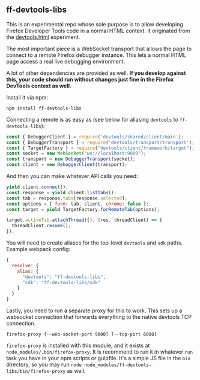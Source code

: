 
## ff-devtools-libs

This is an experimental repo whose sole purpose is to allow developing
Firefox Developer Tools code in a normal HTML context. It originated
from the [devtools.html](https://github.com/joewalker/devtools.html)
experiment.

The most important piece is a WebSocket transport that allows the page
to connect to a remote Firefox debugger instance. This lets a normal
HTML page access a real live debugging environment.

A lot of other dependencies are provided as well. **If you develop
against this, your code should run without changes just fine in the
Firefox DevTools context as well**.

Install it via npm:

```
npm install ff-devtools-libs
```

Connecting a remote is as easy as (see below for aliasing `devtools`
to `ff-devtools-libs`):

```js
const { DebuggerClient } = require('devtools/shared/client/main');
const { DebuggerTransport } = require('devtools/transport/transport');
const { TargetFactory } = require("devtools/client/framework/target");
const socket = new WebSocket("ws://localhost:9000");
const transport = new DebuggerTransport(socket);
const client = new DebuggerClient(transport);
```

And then you can make whatever API calls you need:

```js
yield client.connect();
const response = yield client.listTabs();
const tab = response.tabs[response.selected];
const options = { form: tab, client, chrome: false };
const target = yield TargetFactory.forRemoteTab(options);

target.activeTab.attachThread({}, (res, threadClient) => {
  threadClient.resume();
});
```

You will need to create aliases for the top-level `devtools` and `sdk`
paths. Example webpack config:

```js
{
  resolve: {
    alias: {
      "devtools": "ff-devtools-libs",
      "sdk": "ff-devtools-libs/sdk"
    }
  }
}
```

Lastly, you need to run a separate proxy for this to work. This sets
up a websocket connection that forwards everything to the native
devtools TCP connection.

```
firefox-proxy [--web-socket-port 9000] [--tcp-port 6080]
```

`firefox-proxy` is installed with this module, and it exists at
`node_modules/.bin/firefox-proxy`. It is recommend to run it in
whatever `run` task you have in your npm scripts or gulpfile. It's a
simple JS file in the `bin` directory, so you may run `node
node_modules/ff-devtools-libs/bin/firefox-proxy` as well.
